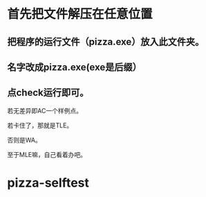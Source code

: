 # 首先把文件解压在任意位置

## 把程序的运行文件（pizza.exe）放入此文件夹。

## 名字改成pizza.exe(exe是后缀）

## 点check运行即可。

若无差异即AC一个样例点。

若卡住了，那就是TLE。

否则是WA。

至于MLE嘛，自己看着办吧。

# pizza-selftest
